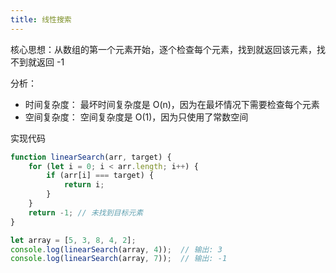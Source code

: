 ```yaml
---
title: 线性搜索
---
```

核心思想：从数组的第一个元素开始，逐个检查每个元素，找到就返回该元素，找不到就返回 -1

分析：

- 时间复杂度： 最坏时间复杂度是 O(n)，因为在最坏情况下需要检查每个元素
- 空间复杂度： 空间复杂度是 O(1)，因为只使用了常数空间

实现代码

```js
function linearSearch(arr, target) {
    for (let i = 0; i < arr.length; i++) {
        if (arr[i] === target) {
            return i;
        }
    }
    return -1; // 未找到目标元素
}

let array = [5, 3, 8, 4, 2];
console.log(linearSearch(array, 4));  // 输出: 3
console.log(linearSearch(array, 7));  // 输出: -1
```
